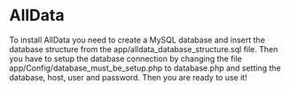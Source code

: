 AllData
=======

To install AllData you need to create a MySQL database and insert the database structure from the app/alldata_database_structure.sql file. Then you have to setup the database connection by changing the file app/Config/database_must_be_setup.php to database.php and setting the database, host, user and password. Then you are ready to use it!
